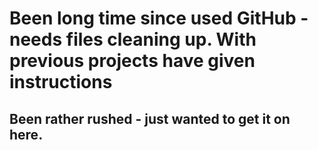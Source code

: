 # Been long time since used GitHub - needs files cleaning up. With previous projects have given instructions
## Been rather rushed - just wanted to get it on here.
